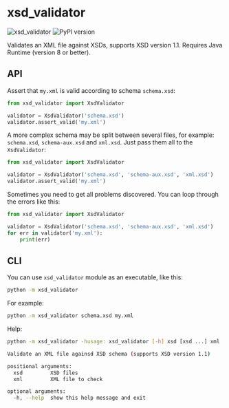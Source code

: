 # xsd_validator
![xsd_validator](https://github.com/innodatalabs/xsd-validator/actions/workflows/test.yaml/badge.svg)
![PyPI version](https://badge.fury.io/py/xsd-validator.svg)

Validates an XML file against XSDs, supports XSD version 1.1. Requires Java Runtime (version 8 or better).

## API

Assert that `my.xml` is valid according to schema `schema.xsd`:
```python
from xsd_validator import XsdValidator

validator = XsdValidator('schema.xsd')
validator.assert_valid('my.xml')
```

A more complex schema may be split between several files, for example: `schema.xsd`, `schema-aux.xsd` and `xml.xsd`.
Just pass them all to the `XsdValidator`:

```python
from xsd_validator import XsdValidator

validator = XsdValidator('schema.xsd', 'schema-aux.xsd', 'xml.xsd')
validator.assert_valid('my.xml')
```

Sometimes you need to get all problems discovered. You can loop through the errors like this:
```python
from xsd_validator import XsdValidator

validator = XsdValidator('schema.xsd', 'schema-aux.xsd', 'xml.xsd')
for err in validator('my.xml'):
    print(err)
```

## CLI

You can use `xsd_validator` module as an executable, like this:
```bash
python -m xsd_validator
```

For example:
```bash
python -m xsd_validator schema.xsd my.xml
```

Help:
```bash
python -m xsd_validator -husage: xsd_validator [-h] xsd [xsd ...] xml

Validate an XML file againsd XSD schema (supports XSD version 1.1)

positional arguments:
  xsd         XSD files
  xml         XML file to check

optional arguments:
  -h, --help  show this help message and exit
```

